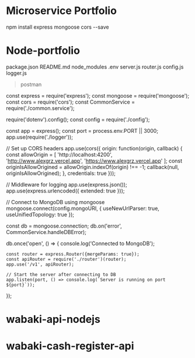 # Microservice Portfolio
npm install express mongoose cors --save

# Node-portfolio
package.json
README.md
node_modules
.env
server.js
router.js
config.js
logger.js
> postman


const express = require('express');
const mongoose = require('mongoose');
const cors = require('cors');
const CommonService = require('./common.service');

require('dotenv').config();
const config = require('./config');

const app = express();
const port = process.env.PORT || 3000;
app.use(require('./logger'));


// Set up CORS headers
app.use(cors({
    origin: function(origin, callback) {
        const allowOrigin = [
            'http://localhost:4200',
            'http://www.alexgrz.vercel.app',
            'https://www.alexgrz.vercel.app'
        ];
        const originIsAllowOrigined = allowOrigin.indexOf(origin) !== -1;
        callback(null, originIsAllowOrigined);
    },
    credentials: true
}));

// Middleware for logging
app.use(express.json());
app.use(express.urlencoded({ extended: true }));

// Connect to MongoDB using mongoose
mongoose.connect(config.mongoURI, {
  useNewUrlParser: true,
  useUnifiedTopology: true
});

const db = mongoose.connection;
db.on('error', CommonService.handleDBError);

db.once('open', () => {
    console.log('Connected to MongoDB');

    const router = express.Router({mergeParams: true});
    const apiRouter = require('./router')(router);
    app.use('/v1', apiRouter);

    // Start the server after connecting to DB
    app.listen(port, () => console.log(`Server is running on port ${port}`));
});
# wabaki-api-nodejs
# wabaki-cash-register-api
